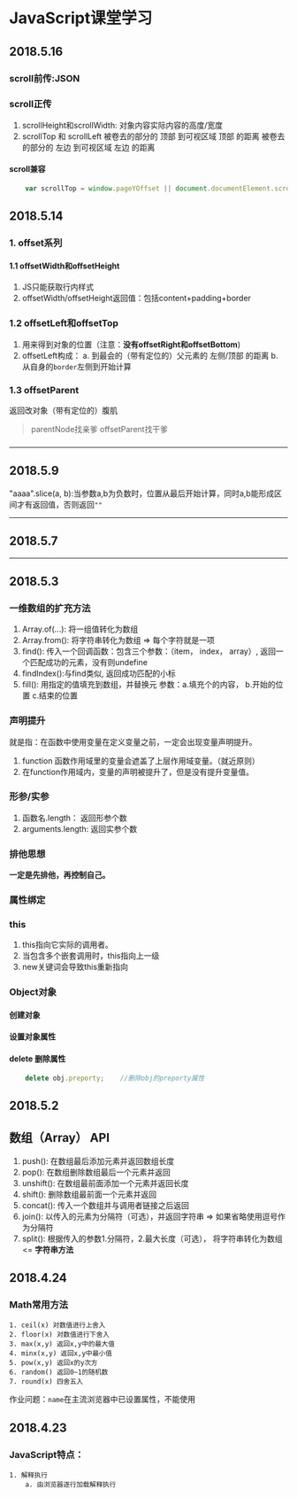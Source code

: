 # JavaScript课堂学习

## 2018.5.16
### scroll前传:JSON
### scroll正传
1. scrollHeight和scrollWidth: 对象内容实际内容的高度/宽度
2. scrollTop 和 scrollLeft
    被卷去的部分的 顶部 到可视区域 顶部 的距离
    被卷去的部分的 左边 到可视区域 左边 的距离
#### scroll兼容
```javascript
    var scrollTop = window.pageYOffset || document.documentElement.scrollTop || document.body.scrollTop || 0;
```

## 2018.5.14

### 1. offset系列

#### 1.1 offsetWidth和offsetHeight

1. JS只能获取行内样式
1. offsetWidth/offsetHeight返回值：包括content+padding+border

### 1.2 offsetLeft和offsetTop

1. 用来得到对象的位置（注意：__没有offsetRight和offsetBottom__)
2. offsetLeft构成：
    a. 到最会的（带有定位的）父元素的 左侧/顶部 的距离
    b. 从自身的`border`左侧到开始计算

### 1.3 offsetParent
返回改对象（带有定位的）腹肌
> parentNode找亲爹
> offsetParent找干爹

### 
---

## 2018.5.9
"aaaa".slice(a, b):当参数a,b为负数时，位置从最后开始计算，同时a,b能形成区间才有返回值，否则返回`""`

---

## 2018.5.7

---

## 2018.5.3

### 一维数组的扩充方法
1. Array.of(...): 将一组值转化为数组
2. Array.from(): 将字符串转化为数组 => 每个字符就是一项
3. find(): 传入一个回调函数：包含三个参数：（item， index， array）, 返回一个匹配成功的元素，没有则undefine
4. findIndex():与find类似, 返回成功匹配的小标
5. fill(): 用指定的值填充到数组，并替换元 参数：a.填充个的内容， b.开始的位置 c.结束的位置

### 声明提升
就是指：在函数中使用变量在定义变量之前，一定会出现变量声明提升。
1. function 函数作用域里的变量会遮盖了上层作用域变量。（就近原则）
2. 在function作用域内，变量的声明被提升了，但是没有提升变量值。

### 形参/实参
1. 函数名.length： 返回形参个数
2. arguments.length: 返回实参个数

### 排他思想
__一定是先排他，再控制自己。__

### 属性绑定

### this
1. this指向它实际的调用者。
2. 当包含多个嵌套调用时，this指向上一级
3. new关键词会导致this重新指向

### Object对象
#### 创建对象

#### 设置对象属性

#### delete 删除属性
```javascript
    delete obj.preporty;    //删除obj的preporty属性
```

## 2018.5.2
## 数组（Array） API
1. push(): 在数组最后添加元素并返回数组长度
2. pop(): 在数组删除数组最后一个元素并返回
3. unshift(): 在数组最前面添加一个元素并返回长度
4. shift(): 删除数组最前面一个元素并返回
5. concat(): 传入一个数组并与调用者链接之后返回
6. join(): 以传入的元素为分隔符（可选），并返回字符串 => 如果省略使用逗号作为分隔符
7. split(): 根据传入的参数1.分隔符，2.最大长度（可选）， 将字符串转化为数组 <= __字符串方法__

## 2018.4.24
### Math常用方法
    1. ceil(x) 对数值进行上舍入
    2. floor(x) 对数值进行下舍入
    3. max(x,y) 返回x,y中的最大值
    4. minx(x,y) 返回x,y中最小值
    5. pow(x,y) 返回x的y次方
    6. random() 返回0~1的随机数
    7. round(x) 四舍五入

作业问题：`name`在主流浏览器中已设置属性，不能使用

## 2018.4.23

### JavaScript特点：
    1. 解释执行
        a. 由浏览器逐行加载解释执行

